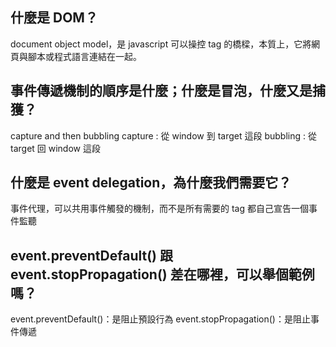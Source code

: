 ## 什麼是 DOM？
document object model，是 javascript 可以操控 tag 的橋樑，本質上，它將網頁與腳本或程式語言連結在一起。

## 事件傳遞機制的順序是什麼；什麼是冒泡，什麼又是捕獲？
capture and then bubbling
capture : 從 window 到 target 這段
bubbling : 從 target 回 window 這段

## 什麼是 event delegation，為什麼我們需要它？
事件代理，可以共用事件觸發的機制，而不是所有需要的 tag 都自己宣告一個事件監聽

## event.preventDefault() 跟 event.stopPropagation() 差在哪裡，可以舉個範例嗎？
event.preventDefault()：是阻止預設行為
event.stopPropagation()：是阻止事件傳遞